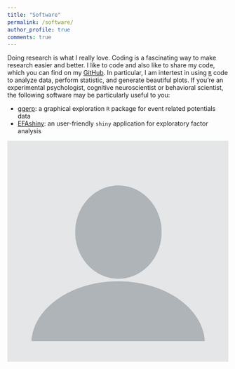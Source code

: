 ```yaml
---
title: "Software"
permalink: /software/
author_profile: true
comments: true
---
```

Doing research is what I really love. Coding is a fascinating way to make research easier and better. I like to code and also like to share my code, which you can find on my [GitHub](https://github.com/PsyChiLin). In particular, I am intertest in using [`R`](https://www.r-project.org/) code to analyze data, perform statistic, and generate beautiful plots. If you’re an experimental psychologist, cognitive neuroscientist or behavioral scientist, the following software may be particularly useful to you:

- [ggerp](https://github.com/PsyChiLin/ggerp): a graphical exploration `R` package for event related potentials data
- [EFAshiny](https://github.com/PsyChiLin/EFAshiny): an user-friendly `shiny` application for exploratory factor analysis

![](profile.png)